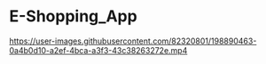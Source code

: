 # E-Shopping_App

https://user-images.githubusercontent.com/82320801/198890463-0a4b0d10-a2ef-4bca-a3f3-43c38263272e.mp4

